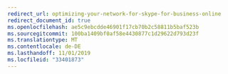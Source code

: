 ```yaml
---
redirect_url: optimizing-your-network-for-skype-for-business-online
redirect_document_id: true
ms.openlocfilehash: ae5c9ebcdde46901f17cb70b2c58811b5baf523b
ms.sourcegitcommit: 100ba1409bf0af58e4430877c1d29622d793d23f
ms.translationtype: MT
ms.contentlocale: de-DE
ms.lasthandoff: 11/01/2019
ms.locfileid: "33401873"
---
```

